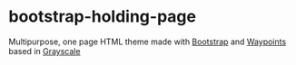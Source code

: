 # bootstrap-holding-page
Multipurpose, one page HTML theme made with [Bootstrap](https://getbootstrap.com/) and [Waypoints](https://github.com/imakewebthings/waypoints) based in [Grayscale](https://startbootstrap.com/theme/grayscale/) 
